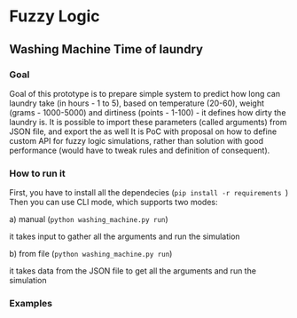 # Fuzzy Logic
## Washing Machine Time of laundry

### Goal
Goal of this prototype is to prepare simple system to predict how long can laundry take (in hours - 1 to 5), based on temperature (20-60), weight (grams - 1000-5000) and dirtiness (points - 1-100) - it defines how dirty the laundry is.
It is possible to import these parameters (called arguments) from JSON file, and export the as well
It is PoC with proposal on how to define custom API for fuzzy logic simulations, rather than solution with good performance (would have to tweak rules and definition of consequent).

### How to run it
First, you have to install all the dependecies (``pip install -r requirements ``)
Then you can use CLI mode, which supports two modes:

a) manual (`python washing_machine.py run`)

it takes input to gather all the arguments and run the simulation

b) from file (`python washing_machine.py run`)

it takes data from the JSON file to get all the arguments and run the simulation

### Examples


